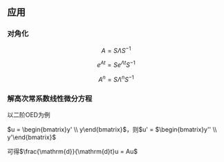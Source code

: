## 应用

### 对角化

$$A = S \Lambda S^{-1} $$

$$e^{At} = Se^{\Lambda t}S^{-1}$$

$$A^n = S\Lambda^nS^{-1}$$

### 解高次常系数线性微分方程

以二阶OED为例

$u = \begin{bmatrix}y' \\ y\end{bmatrix}$，则$u' = $\begin{bmatrix}y'' \\ y'\end{bmatrix}$

可得$\frac{\mathrm{d}}{\mathrm{d}t}u = Au$

